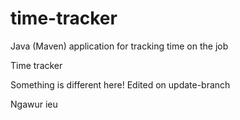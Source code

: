 

# time-tracker
Java (Maven) application for tracking time on the job

Time tracker

Something is different here!
Edited on update-branch

Ngawur ieu

